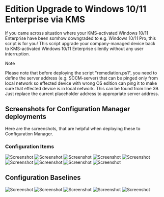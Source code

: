 # Edition Upgrade to Windows 10/11 Enterprise via KMS
If you came across situation where your KMS-activated Windows 10/11 Enterprise have been somhow downgraded to e.g. Windows 10/11 Pro, this script is for you!
This script upgrade your company-managed device back to KMS-activated Windows 10/11 Enterprise silently without any user interruption.

> [!NOTE]  
> Please note that before deploying the script "remediation.ps1", you need to define the server address (e.g. SCCM-server) that can be pinged only from local network so effected device with wrong OS edition can ping it to make sure that effected device is in local network. This can be found from line 39. Just replace the current placeholder address to appropriate server address.

## Screenshots for Configuration Manager deployments
Here are the screenshots, that are helpful when deploying these to Configuration Manager.

### Configuration Items
![Screenshot](img/screenshot1.png)
![Screenshot](img/screenshot2.png)
![Screenshot](img/screenshot3.png)
![Screenshot](img/screenshot4.png)
![Screenshot](img/screenshot5.png)
![Screenshot](img/screenshot6.png)
![Screenshot](img/screenshot7.png)
![Screenshot](img/screenshot8.png)
![Screenshot](img/screenshot9.png)

## Configuration Baselines
![Screenshot](img/screenshot10.png)
![Screenshot](img/screenshot11.png)
![Screenshot](img/screenshot12.png)
![Screenshot](img/screenshot13.png)
![Screenshot](img/screenshot14.png)
